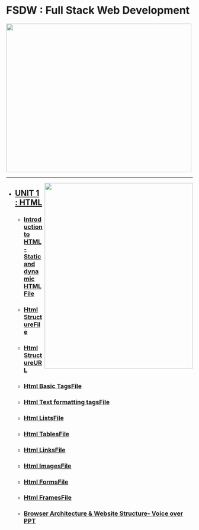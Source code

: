 # FSDW : Full Stack Web Development

<img src="https://github.com/serAnkii/6th_sem/blob/main/Full%20Stack%20Web%20Development/images/webdev.svg" width ="500px" height="400px" align="center">

***

<img src="https://github.com/serAnkii/6th_sem/blob/main/Full%20Stack%20Web%20Development/images/htmlcss.svg" width ="400px" height="500px" align="right">

  - ## [UNIT 1 : HTML]()
      - ### [Introduction to HTML- Static and dynamic HTMLFile]()
      - ### [Html StructureFile]()
      - ### [Html StructureURL]()
      - ### [Html Basic TagsFile]()
      - ### [Html Text formatting tagsFile]()
      - ### [Html ListsFile]()
      - ### [Html TablesFile]()
      - ### [Html LinksFile]()
      - ### [Html ImagesFile]()
      - ### [Html FormsFile]()
      - ### [Html FramesFile]()
      - ### [Browser Architecture & Website Structure- Voice over PPT]()
